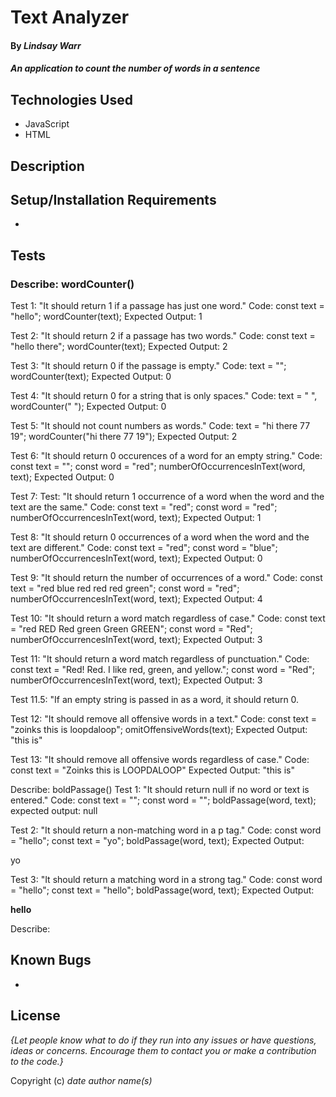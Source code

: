 # Text Analyzer

#### By _Lindsay Warr_

#### _An application to count the number of words in a sentence_

## Technologies Used

* JavaScript
* HTML

## Description


## Setup/Installation Requirements

* 

## Tests
### Describe: wordCounter()

Test 1: "It should return 1 if a passage has just one word."
Code:
const text = "hello";
wordCounter(text);
Expected Output: 1

Test 2: "It should return 2 if a passage has two words."
Code:
const text = "hello there";
wordCounter(text);
Expected Output: 2

Test 3: "It should return 0 if the passage is empty."
Code: 
text = "";
wordCounter(text);
Expected Output: 0

Test 4: "It should return 0 for a string that is only spaces."
Code: 
text = "           ",
wordCounter("            ");
Expected Output: 0

Test 5: "It should not count numbers as words."
Code:
text = "hi there 77 19";
wordCounter("hi there 77 19");
Expected Output: 2

Test 6: "It should return 0 occurences of a word for an empty string."
Code:
const text = "";
const word = "red";
numberOfOccurrencesInText(word, text);
Expected Output: 0

Test 7: Test: "It should return 1 occurrence of a word when the word and the text are the same."
Code:
const text = "red";
const word = "red";
numberOfOccurrencesInText(word, text);
Expected Output: 1

Test 8: "It should return 0 occurrences of a word when the word and the text are different."
Code:
const text = "red";
const word = "blue";
numberOfOccurrencesInText(word, text);
Expected Output: 0

Test 9: "It should return the number of occurrences of a word."
Code:
const text = "red blue red red red green";
const word = "red";
numberOfOccurrencesInText(word, text);
Expected Output: 4

Test 10: "It should return a word match regardless of case."
Code:
const text = "red RED Red green Green GREEN";
const word = "Red";
numberOfOccurrencesInText(word, text);
Expected Output: 3

Test 11: "It should return a word match regardless of punctuation."
Code:
const text = "Red! Red. I like red, green, and yellow.";
const word = "Red";
numberOfOccurrencesInText(word, text);
Expected Output: 3

Test 11.5: "If an empty string is passed in as a word, it should return 0.

Test 12: "It should remove all offensive words in a text."
Code:
const text = "zoinks this is loopdaloop";
omitOffensiveWords(text);
Expected Output: "this is"

Test 13: "It should remove all offensive words regardless of case."
Code:
const text = "Zoinks this is LOOPDALOOP"
Expected Output: "this is"

<!--- >this code works up to test 13:

function omitOffensiveWords(text) {
    const offensiveWords = ["zoinks" ,"muppeteer", 
    "biffaroni", "loopdaloop"];
    const words = text.split(" ");

    const filteredWords = [];
    words.forEach(function(word) {
        if (!offensiveWords.includes(word.toLowerCase())) {
            filteredWords.push(word);
        }
    });

    return filteredWords.join(" ")
}
-->
<!-- This test still isn't working
Test 14: "It should remove all offensive words regardless of puncuation."
Code:
const text = "Zoinks, this is LOOPDALOOP!"
omitOffensiveWords(text)
Expected Output: "this is"
-->
Describe: boldPassage()
Test 1: "It should return null if no word or text is entered."
Code: 
const text = "";
const word = "";
boldPassage(word, text);
expected output: null

Test 2: "It should return a non-matching word in a p tag."
Code:
const word = "hello";
const text = "yo";
boldPassage(word, text);
Expected Output: <p>yo</p>

Test 3: "It should return a matching word in a strong tag."
Code:
const word = "hello";
const text = "hello";
boldPassage(word, text);
Expected Output: <p><strong>hello</strong></p>

Describe: 


## Known Bugs

* 

## License

_{Let people know what to do if they run into any issues or have questions, ideas or concerns.  Encourage them to contact you or make a contribution to the code.}_

Copyright (c) _date_ _author name(s)_